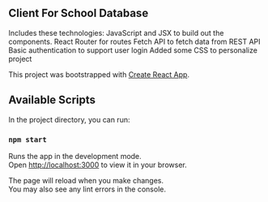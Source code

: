 ## Client For School Database

Includes these technologies:
JavaScript and JSX to build out the components.
React Router for routes
Fetch API to fetch data from REST API
Basic authentication to support user login
Added some CSS to personalize project




This project was bootstrapped with [Create React App](https://github.com/facebook/create-react-app).

## Available Scripts

In the project directory, you can run:

### `npm start`

Runs the app in the development mode.\
Open [http://localhost:3000](http://localhost:3000) to view it in your browser.

The page will reload when you make changes.\
You may also see any lint errors in the console.


